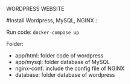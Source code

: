 WORDPRESS WEBSITE

#Install Wordpress, MySQL, NGINX :

Run code: <code>docker-compose up</code>

Folder:
- app/html: folder code of wordpress
- app/mysql: folder database of MySQL
- nginx-conf: include the config file of NGINX
- database: folder database of wordpress

